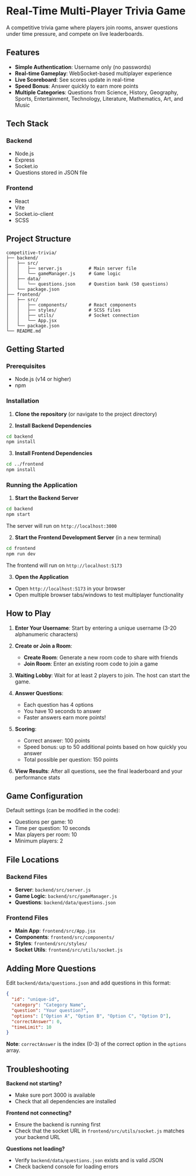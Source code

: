 # Real-Time Multi-Player Trivia Game

A competitive trivia game where players join rooms, answer questions under time pressure, and compete on live leaderboards.

## Features

- **Simple Authentication**: Username only (no passwords)
- **Real-time Gameplay**: WebSocket-based multiplayer experience
- **Live Scoreboard**: See scores update in real-time
- **Speed Bonus**: Answer quickly to earn more points
- **Multiple Categories**: Questions from Science, History, Geography, Sports, Entertainment, Technology, Literature, Mathematics, Art, and Music

## Tech Stack

### Backend
- Node.js
- Express
- Socket.io
- Questions stored in JSON file

### Frontend
- React
- Vite
- Socket.io-client
- SCSS

## Project Structure

```
competitive-trivia/
├── backend/
│   ├── src/
│   │   ├── server.js          # Main server file
│   │   └── gameManager.js     # Game logic
│   ├── data/
│   │   └── questions.json     # Question bank (50 questions)
│   └── package.json
├── frontend/
│   ├── src/
│   │   ├── components/        # React components
│   │   ├── styles/            # SCSS files
│   │   ├── utils/             # Socket connection
│   │   └── App.jsx
│   └── package.json
└── README.md
```

## Getting Started

### Prerequisites
- Node.js (v14 or higher)
- npm

### Installation

1. **Clone the repository** (or navigate to the project directory)

2. **Install Backend Dependencies**
```bash
cd backend
npm install
```

3. **Install Frontend Dependencies**
```bash
cd ../frontend
npm install
```

### Running the Application

1. **Start the Backend Server**
```bash
cd backend
npm start
```
The server will run on `http://localhost:3000`

2. **Start the Frontend Development Server** (in a new terminal)
```bash
cd frontend
npm run dev
```
The frontend will run on `http://localhost:5173`

3. **Open the Application**
- Open `http://localhost:5173` in your browser
- Open multiple browser tabs/windows to test multiplayer functionality

## How to Play

1. **Enter Your Username**: Start by entering a unique username (3-20 alphanumeric characters)

2. **Create or Join a Room**:
   - **Create Room**: Generate a new room code to share with friends
   - **Join Room**: Enter an existing room code to join a game

3. **Waiting Lobby**: Wait for at least 2 players to join. The host can start the game.

4. **Answer Questions**:
   - Each question has 4 options
   - You have 10 seconds to answer
   - Faster answers earn more points!

5. **Scoring**:
   - Correct answer: 100 points
   - Speed bonus: up to 50 additional points based on how quickly you answer
   - Total possible per question: 150 points

6. **View Results**: After all questions, see the final leaderboard and your performance stats

## Game Configuration

Default settings (can be modified in the code):
- Questions per game: 10
- Time per question: 10 seconds
- Max players per room: 10
- Minimum players: 2

## File Locations

### Backend Files
- **Server**: `backend/src/server.js`
- **Game Logic**: `backend/src/gameManager.js`
- **Questions**: `backend/data/questions.json`

### Frontend Files
- **Main App**: `frontend/src/App.jsx`
- **Components**: `frontend/src/components/`
- **Styles**: `frontend/src/styles/`
- **Socket Utils**: `frontend/src/utils/socket.js`

## Adding More Questions

Edit `backend/data/questions.json` and add questions in this format:

```json
{
  "id": "unique-id",
  "category": "Category Name",
  "question": "Your question?",
  "options": ["Option A", "Option B", "Option C", "Option D"],
  "correctAnswer": 0,
  "timeLimit": 10
}
```

**Note**: `correctAnswer` is the index (0-3) of the correct option in the `options` array.

## Troubleshooting

**Backend not starting?**
- Make sure port 3000 is available
- Check that all dependencies are installed

**Frontend not connecting?**
- Ensure the backend is running first
- Check that the socket URL in `frontend/src/utils/socket.js` matches your backend URL

**Questions not loading?**
- Verify `backend/data/questions.json` exists and is valid JSON
- Check backend console for loading errors

